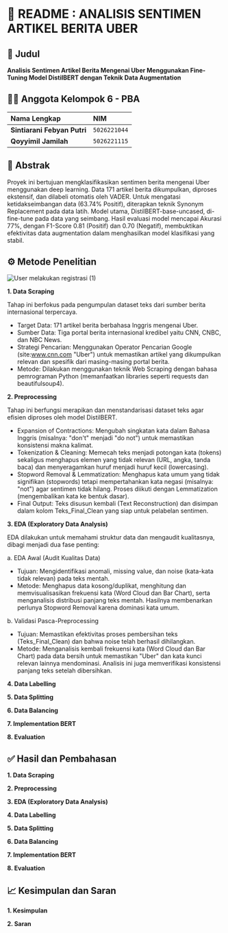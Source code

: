 # 🚀 README : ANALISIS SENTIMEN ARTIKEL BERITA UBER

## 🎯 Judul 
**Analisis Sentimen Artikel Berita Mengenai Uber Menggunakan Fine-Tuning Model DistilBERT dengan Teknik Data Augmentation**

## 🧑‍💻 Anggota Kelompok 6 - PBA
| Nama Lengkap | NIM |
| :--- | :--- |
| **Sintiarani Febyan Putri** | `5026221044` |
| **Qoyyimil Jamilah** | `5026221115` |

## 📝 Abstrak
Proyek ini bertujuan mengklasifikasikan sentimen berita mengenai Uber menggunakan deep learning. Data 171 artikel berita dikumpulkan, diproses ekstensif, dan dilabeli otomatis oleh VADER. Untuk mengatasi ketidakseimbangan data (63.74% Positif), diterapkan teknik Synonym Replacement pada data latih. Model utama, DistilBERT-base-uncased, di-fine-tune pada data yang seimbang. Hasil evaluasi model mencapai Akurasi 77%, dengan F1-Score 0.81 (Positif) dan 0.70 (Negatif), membuktikan efektivitas data augmentation dalam menghasilkan model klasifikasi yang stabil.

## ⚙️ Metode Penelitian
![User melakukan registrasi (1)](https://github.com/user-attachments/assets/ad251300-b389-4426-9846-519c808a0f3c)


**1. Data Scraping**

Tahap ini berfokus pada pengumpulan dataset teks dari sumber berita internasional terpercaya.
- Target Data: 171 artikel berita berbahasa Inggris mengenai Uber.
- Sumber Data: Tiga portal berita internasional kredibel yaitu CNN, CNBC, dan NBC News.
- Strategi Pencarian: Menggunakan Operator Pencarian Google (site:www.cnn.com "Uber") untuk memastikan artikel yang dikumpulkan relevan dan spesifik dari masing-masing portal berita.
- Metode: Dilakukan menggunakan teknik Web Scraping dengan bahasa pemrograman Python (memanfaatkan libraries seperti requests dan beautifulsoup4).

**2. Preprocessing**

Tahap ini berfungsi merapikan dan menstandarisasi dataset teks agar efisien diproses oleh model DistilBERT.
- Expansion of Contractions: Mengubah singkatan kata dalam Bahasa Inggris (misalnya: "don't" menjadi "do not") untuk memastikan konsistensi makna kalimat.
- Tokenization & Cleaning: Memecah teks menjadi potongan kata (tokens) sekaligus menghapus elemen yang tidak relevan (URL, angka, tanda baca) dan menyeragamkan huruf menjadi huruf kecil (lowercasing).
- Stopword Removal & Lemmatization: Menghapus kata umum yang tidak signifikan (stopwords) tetapi mempertahankan kata negasi (misalnya: "not") agar sentimen tidak hilang. Proses diikuti dengan Lemmatization (mengembalikan kata ke bentuk dasar).
- Final Output: Teks disusun kembali (Text Reconstruction) dan disimpan dalam kolom Teks_Final_Clean yang siap untuk pelabelan sentimen.

**3. EDA (Exploratory Data Analysis)**

EDA dilakukan untuk memahami struktur data dan mengaudit kualitasnya, dibagi menjadi dua fase penting:

a. EDA Awal (Audit Kualitas Data) 
- Tujuan: Mengidentifikasi anomali, missing value, dan noise (kata-kata tidak relevan) pada teks mentah.
- Metode: Menghapus data kosong/duplikat, menghitung dan memvisualisasikan frekuensi kata (Word Cloud dan Bar Chart), serta menganalisis distribusi panjang teks mentah. Hasilnya membenarkan perlunya Stopword Removal karena dominasi kata umum.

b. Validasi Pasca-Preprocessing
- Tujuan: Memastikan efektivitas proses pembersihan teks (Teks_Final_Clean) dan bahwa noise telah berhasil dihilangkan.
- Metode: Menganalisis kembali frekuensi kata (Word Cloud dan Bar Chart) pada data bersih untuk memastikan "Uber" dan kata kunci relevan lainnya mendominasi. Analisis ini juga memverifikasi konsistensi panjang teks setelah dibersihkan.

**4. Data Labelling**

**5. Data Splitting**

**6. Data Balancing**

**7. Implementation BERT**

**8. Evaluation**

## ✅ Hasil dan Pembahasan
**1. Data Scraping**

**2. Preprocessing**

**3. EDA (Exploratory Data Analysis)**

**4. Data Labelling**

**5. Data Splitting**

**6. Data Balancing**

**7. Implementation BERT**

**8. Evaluation**

## 📈 Kesimpulan dan Saran
**1. Kesimpulan**

**2. Saran**
